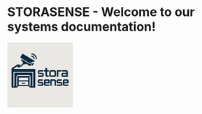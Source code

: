 # STORASENSE - Welcome to our systems documentation!

<img src="images/icon01.png" alt="logo" width="150" />
